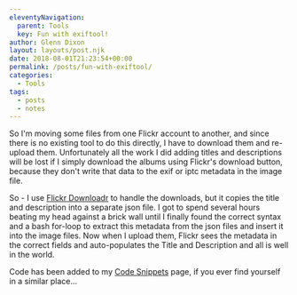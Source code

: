 ```yaml
---
eleventyNavigation:
  parent: Tools
  key: Fun with exiftool!
author: Glenn Dixon
layout: layouts/post.njk
date: 2018-08-01T21:23:54+00:00
permalink: /posts/fun-with-exiftool/
categories:
  - Tools
tags:
  - posts
  - notes
---
```

So I'm moving some files from one Flickr account to another, and since there is no existing tool to do this directly, I have to download them and re-upload them. Unfortunately all the work I did adding titles and descriptions will be lost if I simply download the albums using Flickr's download button, because they don't write that data to the exif or iptc metadata in the image file.

So - I use [Flickr Downloadr][1] to handle the downloads, but it copies the title and description into a separate json file. I got to spend several hours beating my head against a brick wall until I finally found the correct syntax and a bash for-loop to extract this metadata from the json files and insert it into the image files. Now when I upload them, Flickr sees the metadata in the correct fields and auto-populates the Title and Description and all is well in the world.

Code has been added to my [Code Snippets][2] page, if you ever find yourself in a similar place&#8230;

[1]: https://flickrdownloadr.com/
[2]: https://glenn.thedixons.net/code-snippets/